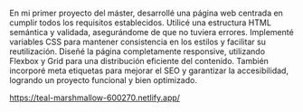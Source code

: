 En mi primer proyecto del máster, desarrollé una página web centrada en cumplir todos los requisitos establecidos. Utilicé una estructura HTML semántica y validada, asegurándome de que no tuviera errores. Implementé variables CSS para mantener consistencia en los estilos y facilitar su reutilización. Diseñé la página completamente responsive, utilizando Flexbox y Grid para una distribución eficiente del contenido. También incorporé meta etiquetas para mejorar el SEO y garantizar la accesibilidad, logrando un proyecto funcional y bien optimizado.



https://teal-marshmallow-600270.netlify.app/
